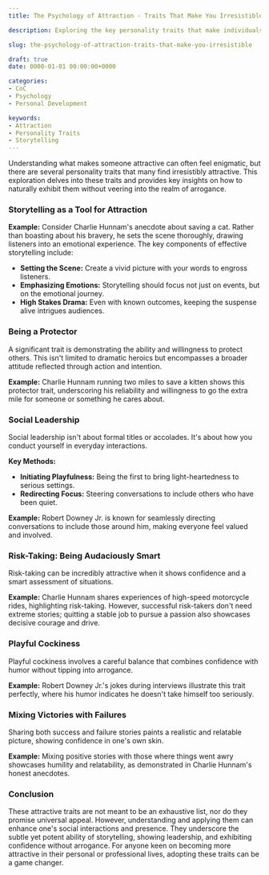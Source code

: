```yaml
---
title: The Psychology of Attraction - Traits That Make You Irresistible

description: Exploring the key personality traits that make individuals psychologically attractive and how to display them naturally.

slug: the-psychology-of-attraction-traits-that-make-you-irresistible

draft: true
date: 0000-01-01 00:00:00+0000

categories:
- CoC
- Psychology
- Personal Development

keywords:
- Attraction
- Personality Traits
- Storytelling
---
```


Understanding what makes someone attractive can often feel enigmatic, but there are several personality traits that many find irresistibly attractive. This exploration delves into these traits and provides key insights on how to naturally exhibit them without veering into the realm of arrogance.

### Storytelling as a Tool for Attraction

**Example:** Consider Charlie Hunnam's anecdote about saving a cat. Rather than boasting about his bravery, he sets the scene thoroughly, drawing listeners into an emotional experience. The key components of effective storytelling include:

- **Setting the Scene:** Create a vivid picture with your words to engross listeners.
- **Emphasizing Emotions:** Storytelling should focus not just on events, but on the emotional journey.
- **High Stakes Drama:** Even with known outcomes, keeping the suspense alive intrigues audiences.

### Being a Protector

A significant trait is demonstrating the ability and willingness to protect others. This isn't limited to dramatic heroics but encompasses a broader attitude reflected through action and intention.

**Example:** Charlie Hunnam running two miles to save a kitten shows this protector trait, underscoring his reliability and willingness to go the extra mile for someone or something he cares about.

### Social Leadership

Social leadership isn't about formal titles or accolades. It's about how you conduct yourself in everyday interactions.

**Key Methods:**

- **Initiating Playfulness:** Being the first to bring light-heartedness to serious settings.
- **Redirecting Focus:** Steering conversations to include others who have been quiet.

**Example:** Robert Downey Jr. is known for seamlessly directing conversations to include those around him, making everyone feel valued and involved.

### Risk-Taking: Being Audaciously Smart

Risk-taking can be incredibly attractive when it shows confidence and a smart assessment of situations.

**Example:** Charlie Hunnam shares experiences of high-speed motorcycle rides, highlighting risk-taking. However, successful risk-takers don't need extreme stories; quitting a stable job to pursue a passion also showcases decisive courage and drive.

### Playful Cockiness

Playful cockiness involves a careful balance that combines confidence with humor without tipping into arrogance.

**Example:** Robert Downey Jr.'s jokes during interviews illustrate this trait perfectly, where his humor indicates he doesn't take himself too seriously.

### Mixing Victories with Failures

Sharing both success and failure stories paints a realistic and relatable picture, showing confidence in one's own skin.

**Example:** Mixing positive stories with those where things went awry showcases humility and relatability, as demonstrated in Charlie Hunnam's honest anecdotes.

### Conclusion

These attractive traits are not meant to be an exhaustive list, nor do they promise universal appeal. However, understanding and applying them can enhance one's social interactions and presence. They underscore the subtle yet potent ability of storytelling, showing leadership, and exhibiting confidence without arrogance. For anyone keen on becoming more attractive in their personal or professional lives, adopting these traits can be a game changer.
